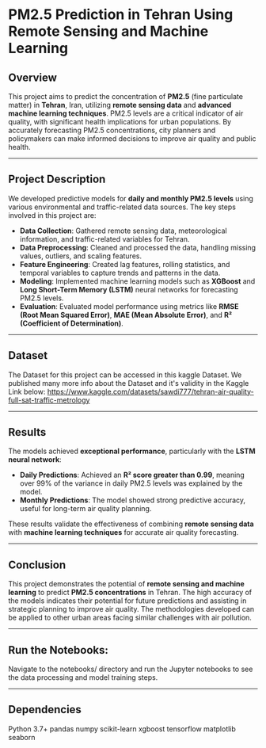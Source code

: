 # PM2.5 Prediction in Tehran Using Remote Sensing and Machine Learning

## Overview

This project aims to predict the concentration of **PM2.5** (fine particulate matter) in **Tehran**, Iran, utilizing **remote sensing data** and **advanced machine learning techniques**. PM2.5 levels are a critical indicator of air quality, with significant health implications for urban populations. By accurately forecasting PM2.5 concentrations, city planners and policymakers can make informed decisions to improve air quality and public health.

---

## Project Description

We developed predictive models for **daily and monthly PM2.5 levels** using various environmental and traffic-related data sources. The key steps involved in this project are:

- **Data Collection**: Gathered remote sensing data, meteorological information, and traffic-related variables for Tehran.
- **Data Preprocessing**: Cleaned and processed the data, handling missing values, outliers, and scaling features.
- **Feature Engineering**: Created lag features, rolling statistics, and temporal variables to capture trends and patterns in the data.
- **Modeling**: Implemented machine learning models such as **XGBoost** and **Long Short-Term Memory (LSTM)** neural networks for forecasting PM2.5 levels.
- **Evaluation**: Evaluated model performance using metrics like **RMSE (Root Mean Squared Error)**, **MAE (Mean Absolute Error)**, and **R² (Coefficient of Determination)**.


---

## Dataset


The Dataset for this project can be accessed in this kaggle Dataset. We published many more info about the Dataset and it's validity in the Kaggle Link below:
https://www.kaggle.com/datasets/sawdi777/tehran-air-quality-full-sat-traffic-metrology

---
## Results


The models achieved **exceptional performance**, particularly with the **LSTM neural network**:

- **Daily Predictions**: Achieved an **R² score greater than 0.99**, meaning over 99% of the variance in daily PM2.5 levels was explained by the model.
- **Monthly Predictions**: The model showed strong predictive accuracy, useful for long-term air quality planning.

These results validate the effectiveness of combining **remote sensing data** with **machine learning techniques** for accurate air quality forecasting.

---

## Conclusion

This project demonstrates the potential of **remote sensing and machine learning** to predict **PM2.5 concentrations** in Tehran. The high accuracy of the models indicates their potential for future predictions and assisting in strategic planning to improve air quality. The methodologies developed can be applied to other urban areas facing similar challenges with air pollution.

---

## Run the Notebooks:

Navigate to the notebooks/ directory and run the Jupyter notebooks to see the data processing and model training steps.

---

## Dependencies

Python 3.7+
pandas
numpy
scikit-learn
xgboost
tensorflow
matplotlib
seaborn
